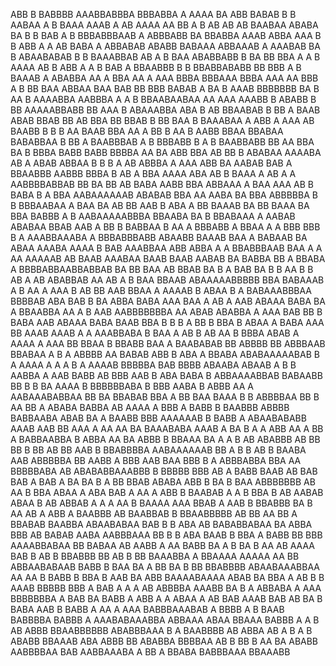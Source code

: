 ABB B  BABBBB AAABBABBBA BBBABBA A AAAA  BA ABB  BABAB B B AABAA A B  BAAA AAAB A    AB AAAA AA  BB   A B AB AB AB BAABAA ABABA   BA    B B BAB  A B  BBBABBBAAB A ABBBABB     BA BBABBA   AAAB ABBA    AAA B  B  ABB A   A AB  BABA  A  ABBABAB ABABB BABAAA  ABBAAAB A AAABAB BA    B  ABAABABAB B B BAAABBAB AB A  B BAA ABABBABB  B BA BB BBA A A   B AAAA AB B ABB A  A B BAB      A BBAABBB B B    BBABBABABB BB   BBB A B   BAAAB  A  ABABBA AA A BBA AA  A AAA BBBA  BBBAAA  BBBA AAA AA  BBB A B BB BAA     ABBAA BAA  BAB  BB   BBB BABAB A BA B  AAAB    BBBBBBB BA B  AA B AAAABBA AABBBA A A   B  BBAABAABAA AA AAA  AAABB B  ABABB B BB  AAAAABBABB BB AAA  B ABAAABBA ABA B   AB BBAABAB  B   BB  A BAAB ABAB BBAB BB AB BBA BB BBAB  B BB  BAA B BAAABAA A ABB A AAA  AB BAABB    B B B AA  BAAB   BBA  AA  A  BB B AA  B AABB BBAA  BBABAA BABABBAA  B BB A BAABBBAB A   B BBBABB B  A B BAABBABB    BB AA BBA   BA B BBBA BABB BABB  BBBBA AA   BA  ABB BBA AB  BB B ABABAA   AAAABA AB A ABAB ABBAA  B   B B  A   AB  ABBBA A AAA ABB BA  AABAB BAB  A  BBAABBB  AABBB BBBA B AB A BBA AAAA ABA AB  B BAAA A    AB   A A AABBBBABBAB BB  BA BB   AB BABA AABB BBA ABBAAA A  BAA     AAA AB B   BABA B  A  BBA  AABAAAAAAB  ABABAB BBA   AA AABA  BA    BBA ABBBBBA B    B BBBAABAA  A BAA BA  AB   BB AAB B ABA A  BB BAAAB BA BB BAAA  BA BBA BABBB A B AABAAAAABBBA BBAABA BA B BBABAAA   A AABAB ABABAA BBAB  AAB A BB   B BABBAA B AA A BBBABB A BBAA A A BBB BBB B A AAABBAAABA A BBBABBBABB ABAABB   BAAAB  BAA  A  BABAAB BA ABAA AAABA AAAA  B BAB AAABBAA ABB ABBA  A A BBABBBAAB  BAA A  A AA AAAAAB AB  BAAB AAABAA   BAAB   BAAB AABAB BA BABBA  BB A BBABA A  BBBBABBAABBABBAB  BA  BB  BAA AB  BBAB  BA B  A BAB   BA B B AA B  B AB  A AB  ABABBAB AA  AB A   B BAA BBAAB ABAAAAABBBBB BBA     BABAAAB  A B  AA A AAA B AB BB  AAB BBAA  A    AAAAB B ABAA B A BABAAABBBAA BBBBAB  ABA BAB   B BA ABBA BABA AAA  BAA  A AB A AAB  ABAAA BABA  BA A  BBAABBA AA A B  AAB  AABBBBBBBA AA ABAB ABABBA  A AAA   BAB BB B BABA AAB ABAAA BABA BAAB  BBA B B  B A BB  B BBA  B ABAA A  BABA   AAA BB AAAB AAAB A A AAABBABA  B  BAA A AB B     AB AA B   BBBA ABAB A AAAA A AAA  BB BBAA B   BBABB BAA A BAABABAB BB ABBBB BB ABBBAAB  BBABAA  A B A ABBBB AA BABAB  ABB B  ABA A BBABA ABABAAAAABAB B   A AAAA A  A   A B  A AAAAB BBBBBA  BAB  BBBB ABAABA  ABAAB A B  B  AABBA   A AAB  BABB AB BBB AAB   B   ABA BABA B ABBAAAABBAB BABAABB BB B B BA AAAA B  BBBBBBABA  B BBB AABA   B ABBB AA   A  AABAAABABBAA    BB   BA  BBABAB BBA A BB BAA BAAA B  B ABBBBAA BB    B AA  BB A ABABA BABBA  AB AAAA   A BBB  A BABB B  BAABBB ABBBB BABBAABA   ABAB BA A  BAABB  BBB  AAAAAAB B  BABB A ABAABABABB AAAB AAB BB AAA A AA AA BA BAAABABA AAAB A BA B A A ABB AA  A  BB A BABBAABBA    B ABBA AA  BA  ABBB B  BBAAA  BA   A A B AB ABABBB AB BB BB  B BB   AB BB  AAB B BBABBBBA  AABAAAAAAB BB A B B AB  B BAABA  AAB ABBBBBA BB AABB A BBB AAB BAA BBB B  A ABBBABBA BBA AA  BBBBBABA AB   ABABABBAAABBB B BBBBB BBB AB A BABB BAAB AB BAB  BAB  A BAB A BA BA B A BB BBAB ABABA ABB  B BA B BAA ABBBBBBB AB AA B   BBA   ABAA A  ABA BAB  A   AA A ABB B BAABAB A A B BBA B  AB AABAB  ABAA B AB   ABBAB A A A AA B   BAAAA  AAA BBAB A AAB  B   BBABBB BA B  AA AB    A  ABB A BAABBB AB BAABBAB B BBAABBBBB AB BB AA BB A BBABAB BAABBA  ABAABABAA BAB  B  B  ABA AB BABABBABAA BA ABBA BBB AB BABAB AABA   AABBBAAA BB  B B  ABA BAAB B   BBA A     BABB BB BBB AAAABBABAA BB BABAA AB  AABB  A AA BABB  BA  A B BA  B AA AB  AAAA BAB   B AB  B BBABBB BB AB B  BB  BAAABBA A  BBAAAA AAAAA AA  BB  ABBAABABAAB  BABB B   BAA BA  A BB   BA B BB BBABBBB   ABAABAAABBAA AA  AA    B BABB  B BBA B     AAB BA ABB BAAAABAAAA  ABAB  BA BBA A AB B B   AAAB BBBBB BBB A BAB  A A A  AB    ABBBBA   AAABB  BA   B A ABBABA   A AAA  BBBBBBBA A BAB BA  BABB A    ABB A A  ABAA   A AB BAB  AAAB BAB AB BA B BABA   AAB B BABB  A  AA A AAA  BABBBAAABAB  A BBBB A B BAAB BABBBBA    BABBB A  AAABABAAABBA  ABBAAA ABAA BBAAA  BABBB  A A B AB ABBB BBAABBBBBB ABABBBAAA B   A  BAABBBB     AB ABBA AB A  B  A B  ABABB BBAAAB  ABA  ABBB BB   ABABBA BBBBAA  AB B BB B AA BA  ABABB AABBBBAA BAB   AABBAAABA A BB A   BBABA BABBBAAA  BBAAABB  